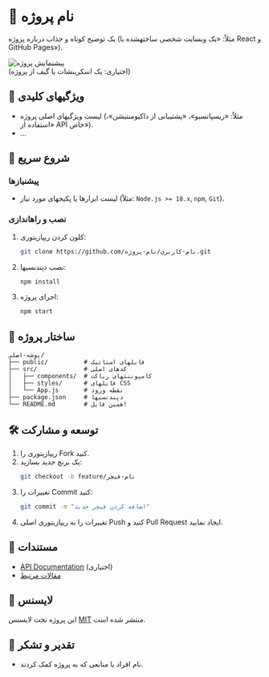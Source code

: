 # 📖 نام پروژه  
یک توضیح کوتاه و جذاب درباره پروژه (مثلاً: «یک وبسایت شخصی ساختهشده با React و GitHub Pages»).

![پیشنمایش پروژه](لینک-عکس-پیشنمایش.png)  
(اختیاری: یک اسکرینشات یا گیف از پروژه)

## 🌟 ویژگیهای کلیدی  
- لیست ویژگیهای اصلی پروژه (مثلاً: «ریسپانسیو»، «پشتیبانی از داکیومنتیشن»، «استفاده از API خاص»).
- ...

## 🚀 شروع سریع  
### پیشنیازها  
- لیست ابزارها یا پکیجهای مورد نیاز (مثلاً: `Node.js >= 18.x`, `npm`, `Git`).

### نصب و راهاندازی  
1. کلون کردن ریپازیتوری:  
   ```bash
   git clone https://github.com/نام-کاربری/نام-پروژه.git
   ```
2. نصب دپندنسیها:  
   ```bash
   npm install
   ```
3. اجرای پروژه:  
   ```bash
   npm start
   ```

## 📂 ساختار پروژه  
```plaintext
پوشه-اصلی/  
├── public/          # فایلهای استاتیک  
├── src/             # کدهای اصلی  
│   ├── components/  # کامپوننتهای ریاکت  
│   ├── styles/      # فایلهای CSS  
│   └── App.js       # نقطه ورود  
├── package.json     # دپندنسیها  
└── README.md        # همین فایل!  
```

## 🛠️ توسعه و مشارکت  
1. ریپازیتوری را Fork کنید.  
2. یک برنچ جدید بسازید:  
   ```bash
   git checkout -b feature/نام-فیچر
   ```
3. تغییرات را Commit کنید:  
   ```bash
   git commit -m "اضافه کردن فیچر جدید"
   ```
4. تغییرات را به ریپازیتوری اصلی Push کنید و Pull Request ایجاد نمایید.  

## 📄 مستندات  
- [API Documentation](لینک-داکیومنت) (اختیاری)  
- [مقالات مرتبط](لینک-مقاله)  

## 📜 لایسنس  
این پروژه تحت لایسنس [MIT](لینک-فایل-LICENSE) منتشر شده است.  

## 🙌 تقدیر و تشکر  
- نام افراد یا منابعی که به پروژه کمک کردند.  

